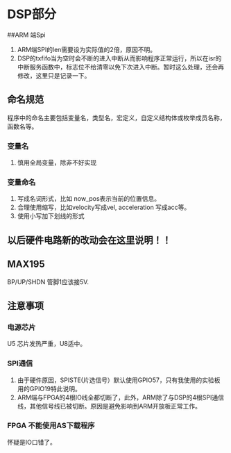 # DSP部分

##ARM 端Spi


1. ARM端SPI的len需要设为实际值的2倍，原因不明。
2. DSP的txfifo当为空时会不断的进入中断从而影响程序正常运行，所以在isr的中断服务函数中，标志位不给清零以免下次进入中断。暂时这么处理，还会再修改，这里只是记录一下。

## 命名规范
程序中的命名主要包括变量名，类型名，宏定义，自定义结构体或枚举成员名称，函数名等。

### 变量名

1. 慎用全局变量，除非不好实现
### 变量命名
1. 写成名词形式，比如 now_pos表示当前的位置信息。
2. 合理使用缩写，比如velocity写成vel, acceleration 写成acc等。
2. 使用小写加下划线的形式

 

**以后硬件电路新的改动会在这里说明！！**
----
## MAX195
BP/UP/SHDN 管脚1应该接5V.

## 注意事项
### 电源芯片
U5 芯片发热严重，U8适中。

### SPI通信
1. 由于硬件原因，SPISTE(片选信号）默认使用GPIO57，只有我使用的实验板用的GPIO19特此说明。
2. ARM端与FPGA的4根IO线全都切断了，此外，ARM除了与DSP的4根SPI通信线，其他信号线已被切断。原因是避免影响到ARM开放板正常工作。

### FPGA 不能使用AS下载程序
怀疑是IO口错了。
